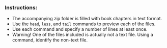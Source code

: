 ### Instructions:

  * The accompanying zip folder is filled with book chapters in text format. 
  * Use the `head`, `less`, and `tail` commands to preview each of the files. 
  * Use each command and specify a number of lines at least once.
  * Warning! One of the files included is actually not a text file. Using a command, identify the non-text file.
